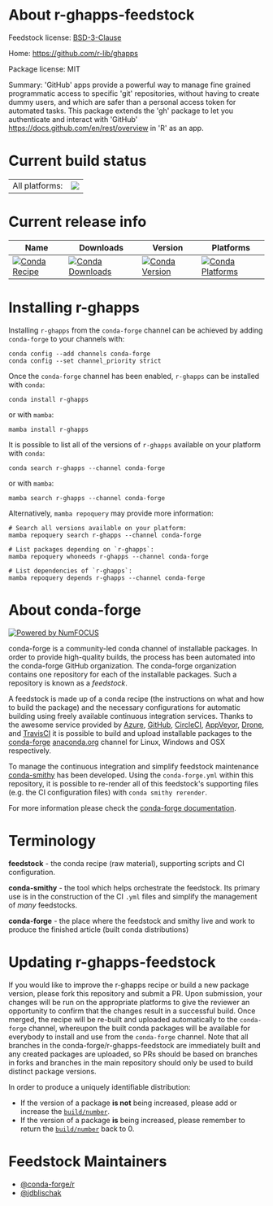 About r-ghapps-feedstock
========================

Feedstock license: [BSD-3-Clause](https://github.com/conda-forge/r-ghapps-feedstock/blob/main/LICENSE.txt)

Home: https://github.com/r-lib/ghapps

Package license: MIT

Summary: 'GitHub' apps provide a powerful way to manage fine grained programmatic access to specific 'git' repositories, without having to create dummy users, and which are safer than a personal access token for automated tasks. This package extends the 'gh' package to let you authenticate and interact with 'GitHub' <https://docs.github.com/en/rest/overview> in 'R' as an app.

Current build status
====================


<table><tr><td>All platforms:</td>
    <td>
      <a href="https://dev.azure.com/conda-forge/feedstock-builds/_build/latest?definitionId=17919&branchName=main">
        <img src="https://dev.azure.com/conda-forge/feedstock-builds/_apis/build/status/r-ghapps-feedstock?branchName=main">
      </a>
    </td>
  </tr>
</table>

Current release info
====================

| Name | Downloads | Version | Platforms |
| --- | --- | --- | --- |
| [![Conda Recipe](https://img.shields.io/badge/recipe-r--ghapps-green.svg)](https://anaconda.org/conda-forge/r-ghapps) | [![Conda Downloads](https://img.shields.io/conda/dn/conda-forge/r-ghapps.svg)](https://anaconda.org/conda-forge/r-ghapps) | [![Conda Version](https://img.shields.io/conda/vn/conda-forge/r-ghapps.svg)](https://anaconda.org/conda-forge/r-ghapps) | [![Conda Platforms](https://img.shields.io/conda/pn/conda-forge/r-ghapps.svg)](https://anaconda.org/conda-forge/r-ghapps) |

Installing r-ghapps
===================

Installing `r-ghapps` from the `conda-forge` channel can be achieved by adding `conda-forge` to your channels with:

```
conda config --add channels conda-forge
conda config --set channel_priority strict
```

Once the `conda-forge` channel has been enabled, `r-ghapps` can be installed with `conda`:

```
conda install r-ghapps
```

or with `mamba`:

```
mamba install r-ghapps
```

It is possible to list all of the versions of `r-ghapps` available on your platform with `conda`:

```
conda search r-ghapps --channel conda-forge
```

or with `mamba`:

```
mamba search r-ghapps --channel conda-forge
```

Alternatively, `mamba repoquery` may provide more information:

```
# Search all versions available on your platform:
mamba repoquery search r-ghapps --channel conda-forge

# List packages depending on `r-ghapps`:
mamba repoquery whoneeds r-ghapps --channel conda-forge

# List dependencies of `r-ghapps`:
mamba repoquery depends r-ghapps --channel conda-forge
```


About conda-forge
=================

[![Powered by
NumFOCUS](https://img.shields.io/badge/powered%20by-NumFOCUS-orange.svg?style=flat&colorA=E1523D&colorB=007D8A)](https://numfocus.org)

conda-forge is a community-led conda channel of installable packages.
In order to provide high-quality builds, the process has been automated into the
conda-forge GitHub organization. The conda-forge organization contains one repository
for each of the installable packages. Such a repository is known as a *feedstock*.

A feedstock is made up of a conda recipe (the instructions on what and how to build
the package) and the necessary configurations for automatic building using freely
available continuous integration services. Thanks to the awesome service provided by
[Azure](https://azure.microsoft.com/en-us/services/devops/), [GitHub](https://github.com/),
[CircleCI](https://circleci.com/), [AppVeyor](https://www.appveyor.com/),
[Drone](https://cloud.drone.io/welcome), and [TravisCI](https://travis-ci.com/)
it is possible to build and upload installable packages to the
[conda-forge](https://anaconda.org/conda-forge) [anaconda.org](https://anaconda.org/)
channel for Linux, Windows and OSX respectively.

To manage the continuous integration and simplify feedstock maintenance
[conda-smithy](https://github.com/conda-forge/conda-smithy) has been developed.
Using the ``conda-forge.yml`` within this repository, it is possible to re-render all of
this feedstock's supporting files (e.g. the CI configuration files) with ``conda smithy rerender``.

For more information please check the [conda-forge documentation](https://conda-forge.org/docs/).

Terminology
===========

**feedstock** - the conda recipe (raw material), supporting scripts and CI configuration.

**conda-smithy** - the tool which helps orchestrate the feedstock.
                   Its primary use is in the construction of the CI ``.yml`` files
                   and simplify the management of *many* feedstocks.

**conda-forge** - the place where the feedstock and smithy live and work to
                  produce the finished article (built conda distributions)


Updating r-ghapps-feedstock
===========================

If you would like to improve the r-ghapps recipe or build a new
package version, please fork this repository and submit a PR. Upon submission,
your changes will be run on the appropriate platforms to give the reviewer an
opportunity to confirm that the changes result in a successful build. Once
merged, the recipe will be re-built and uploaded automatically to the
`conda-forge` channel, whereupon the built conda packages will be available for
everybody to install and use from the `conda-forge` channel.
Note that all branches in the conda-forge/r-ghapps-feedstock are
immediately built and any created packages are uploaded, so PRs should be based
on branches in forks and branches in the main repository should only be used to
build distinct package versions.

In order to produce a uniquely identifiable distribution:
 * If the version of a package **is not** being increased, please add or increase
   the [``build/number``](https://docs.conda.io/projects/conda-build/en/latest/resources/define-metadata.html#build-number-and-string).
 * If the version of a package **is** being increased, please remember to return
   the [``build/number``](https://docs.conda.io/projects/conda-build/en/latest/resources/define-metadata.html#build-number-and-string)
   back to 0.

Feedstock Maintainers
=====================

* [@conda-forge/r](https://github.com/orgs/conda-forge/teams/r/)
* [@jdblischak](https://github.com/jdblischak/)

